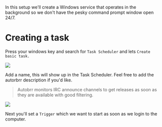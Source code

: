 In this setup we'll create a Windows service that operates in the background so we don't have the pesky command prompt window open 24/7.

# Creating a task

Press your windows key and search for `Task Scheduler` and lets `Create basic task.`

<img src="https://github.com/gl0ryus/autobrr.com/blob/main/static/img/a.%20create%20basic%20task.png?raw=true" >

Add a name, this will show up in the Task Scheduler. Feel free to add the autorbrr description if you'd like.

> Autobrr monitors IRC announce channels to get releases as soon as they are available with good filtering.

<img src="https://github.com/gl0ryus/autobrr.com/blob/main/static/img/b.%20name%20task.png?raw=true">

Next you'll set a `Trigger` which we want to start as soon as we login to the computer.